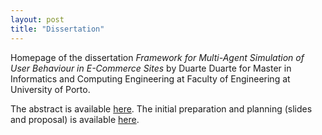 ```yaml
---
layout: post
title: "Dissertation"
---
```


Homepage of the dissertation *Framework for Multi-Agent Simulation of User Behaviour in E-Commerce Sites*
by Duarte Duarte for Master in Informatics and Computing Engineering at Faculty of Engineering at University
of Porto.

The abstract is available [here](/abstract/). The initial preparation and planning (slides and proposal) is
available [here](/preparation/).
